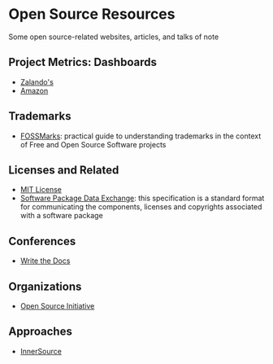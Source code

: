 # Open Source Resources
Some open source-related websites, articles, and talks of note

Project Metrics: Dashboards
------------------------------------------------------------
- [Zalando's](http://zalando.github.io/)
- [Amazon](https://github.com/amznlabs/oss-dashboard)

Trademarks
------------------------------------------------------------
- [FOSSMarks](http://fossmarks.org/): practical guide to understanding trademarks in the context of Free and Open Source Software projects

Licenses and Related
------------------------------------------------------------
- [MIT License](https://opensource.org/licenses/MIT)
- [Software Package Data Exchange](https://spdx.org/): this specification is a standard format for communicating the components, licenses and copyrights associated with a software package

Conferences
------------------------------------------------------------
- [Write the Docs](www.writethedocs.org)

Organizations
------------------------------------------------------------
- [Open Source Initiative](https://opensource.org/)

Approaches
------------------------------------------------------------
- [InnerSource](https://paypal.github.io/InnerSourceCommons/)

